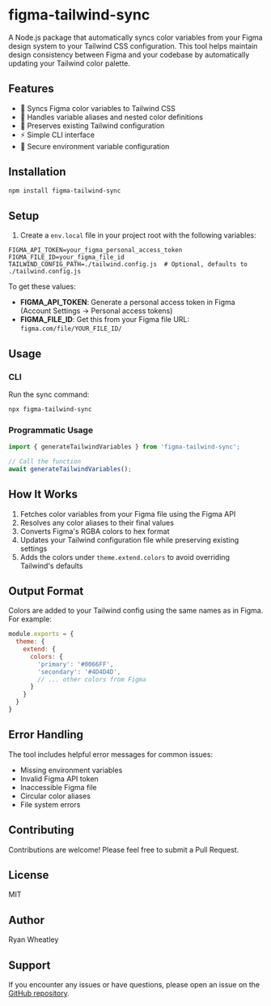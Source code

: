 # figma-tailwind-sync

A Node.js package that automatically syncs color variables from your Figma design system to your Tailwind CSS configuration. This tool helps maintain design consistency between Figma and your codebase by automatically updating your Tailwind color palette.

## Features

- 🎨 Syncs Figma color variables to Tailwind CSS
- 🔄 Handles variable aliases and nested color definitions
- 🎯 Preserves existing Tailwind configuration
- ⚡ Simple CLI interface
- 🔐 Secure environment variable configuration

## Installation

```bash
npm install figma-tailwind-sync
```

## Setup

1. Create a `env.local` file in your project root with the following variables:

```env
FIGMA_API_TOKEN=your_figma_personal_access_token
FIGMA_FILE_ID=your_figma_file_id
TAILWIND_CONFIG_PATH=./tailwind.config.js  # Optional, defaults to ./tailwind.config.js
```

To get these values:
- **FIGMA_API_TOKEN**: Generate a personal access token in Figma (Account Settings → Personal access tokens)
- **FIGMA_FILE_ID**: Get this from your Figma file URL: `figma.com/file/YOUR_FILE_ID/`

## Usage

### CLI

Run the sync command:

```bash
npx figma-tailwind-sync
```

### Programmatic Usage

```javascript
import { generateTailwindVariables } from 'figma-tailwind-sync';

// Call the function
await generateTailwindVariables();
```

## How It Works

1. Fetches color variables from your Figma file using the Figma API
2. Resolves any color aliases to their final values
3. Converts Figma's RGBA colors to hex format
4. Updates your Tailwind configuration file while preserving existing settings
5. Adds the colors under `theme.extend.colors` to avoid overriding Tailwind's defaults

## Output Format

Colors are added to your Tailwind config using the same names as in Figma. For example:

```javascript
module.exports = {
  theme: {
    extend: {
      colors: {
        'primary': '#0066FF',
        'secondary': '#4D4D4D',
        // ... other colors from Figma
      }
    }
  }
}
```

## Error Handling

The tool includes helpful error messages for common issues:
- Missing environment variables
- Invalid Figma API token
- Inaccessible Figma file
- Circular color aliases
- File system errors

## Contributing

Contributions are welcome! Please feel free to submit a Pull Request.

## License

MIT

## Author

Ryan Wheatley

## Support

If you encounter any issues or have questions, please open an issue on the [GitHub repository](https://github.com/ryan-wheatley/figma-tailwind-sync).
